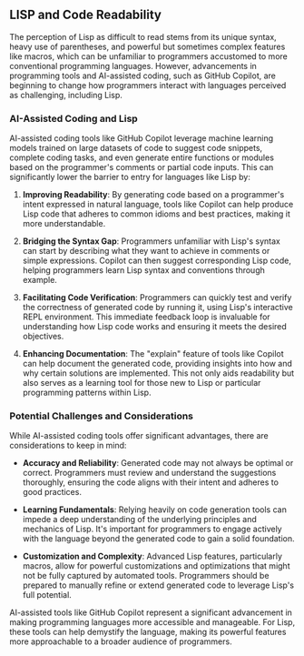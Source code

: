 ## LISP and Code Readability

The perception of Lisp as difficult to read stems from its unique syntax, heavy use of parentheses, and powerful but sometimes complex features like macros, which can be unfamiliar to programmers accustomed to more conventional programming languages. However, advancements in programming tools and AI-assisted coding, such as GitHub Copilot, are beginning to change how programmers interact with languages perceived as challenging, including Lisp.

### AI-Assisted Coding and Lisp

AI-assisted coding tools like GitHub Copilot leverage machine learning models trained on large datasets of code to suggest code snippets, complete coding tasks, and even generate entire functions or modules based on the programmer's comments or partial code inputs. This can significantly lower the barrier to entry for languages like Lisp by:

1. **Improving Readability**: By generating code based on a programmer's intent expressed in natural language, tools like Copilot can help produce Lisp code that adheres to common idioms and best practices, making it more understandable.

2. **Bridging the Syntax Gap**: Programmers unfamiliar with Lisp's syntax can start by describing what they want to achieve in comments or simple expressions. Copilot can then suggest corresponding Lisp code, helping programmers learn Lisp syntax and conventions through example.

3. **Facilitating Code Verification**: Programmers can quickly test and verify the correctness of generated code by running it, using Lisp's interactive REPL environment. This immediate feedback loop is invaluable for understanding how Lisp code works and ensuring it meets the desired objectives.

4. **Enhancing Documentation**: The "explain" feature of tools like Copilot can help document the generated code, providing insights into how and why certain solutions are implemented. This not only aids readability but also serves as a learning tool for those new to Lisp or particular programming patterns within Lisp.

### Potential Challenges and Considerations

While AI-assisted coding tools offer significant advantages, there are considerations to keep in mind:

- **Accuracy and Reliability**: Generated code may not always be optimal or correct. Programmers must review and understand the suggestions thoroughly, ensuring the code aligns with their intent and adheres to good practices.
  
- **Learning Fundamentals**: Relying heavily on code generation tools can impede a deep understanding of the underlying principles and mechanics of Lisp. It's important for programmers to engage actively with the language beyond the generated code to gain a solid foundation.

- **Customization and Complexity**: Advanced Lisp features, particularly macros, allow for powerful customizations and optimizations that might not be fully captured by automated tools. Programmers should be prepared to manually refine or extend generated code to leverage Lisp's full potential.

AI-assisted tools like GitHub Copilot represent a significant advancement in making programming languages more accessible and manageable. For Lisp, these tools can help demystify the language, making its powerful features more approachable to a broader audience of programmers.

